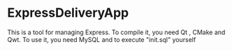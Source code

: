 ExpressDeliveryApp
==================
This is a tool for managing Express.
To compile it, you need Qt , CMake and Qwt.
To use it, you need MySQL and to execute "init.sql" yourself
